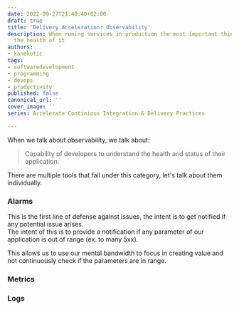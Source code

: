 ```yaml
---
date: 2022-09-27T21:40:40+02:00
draft: true
title: 'Delivery Acceleration: Observability'
description: When runing services in production the most important thing is to understand
  the health of it
authors:
- kanekotic
tags:
- softwaredevelopment
- programming
- devops
- productivity
published: false
canonical_url: ''
cover_image: ''
series: Accelerate Continious Integration & Delivery Practices

---
```

When we talk about observability, we talk about:

> Capability of developers to understand the health and status of their application.

There are multiple tools that fall under this category, let's talk about them individually.

### Alarms

This is the first line of defense against issues, the intent is to get notified if any potential issue arises.   
The intent of this is to provide a notification if any parameter of our application is out of range (ex. to many 5xx). 

This allows us to use our mental bandwidth to focus in creating value and not continuously check if the parameters are in range.

### Metrics

### Logs